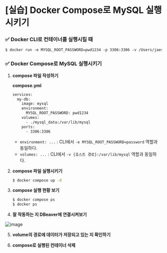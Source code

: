 # [실습] Docker Compose로 MySQL 실행시키기

### ✅ Docker CLI로 컨테이너를 실행시킬 때

```html
$ docker run -e MYSQL_ROOT_PASSWORD=pwd1234 -p 3306:3306 -v /Users/jaeseong/Documents/Develop/docker-mysql/mysql_data:/var/lib/mysql -d mysql
```

### ✅ Docker Compose로 MySQL 실행시키기

1. **compose 파일 작성하기**

   **compose.yml**

   ```bash
   services:
     my-db:
       image: mysql
       environment:
         MYSQL_ROOT_PASSWORD: pwd1234
       volumes:
         - ./mysql_data:/var/lib/mysql
       ports:
         - 3306:3306
   ```

   - `environment: ...` : CLI에서 `-e MYSQL_ROOT_PASSWORD=password` 역할과 동일하다.
   - `volumes: ...` : CLI에서 `-v {호스트 경로}:/var/lib/mysql` 역할과 동일하다.

2. **compose 파일 실행시키기**

   ```bash
   $ docker compose up -d
   ```

3. **compose 실행 현황 보기**

   ```bash
   $ docker compose ps
   $ docker ps
   ```

4. **잘 작동하는 지 DBeaver에 연결시켜보기**

  ![image](https://github.com/user-attachments/assets/2edd0d2d-f373-44cf-a4cd-68a8efc81f73)

5. **volume의 경로에 데이터가 저장되고 있는 지 확인하기**

6. **compose로 실행된 컨테이너 삭제**
